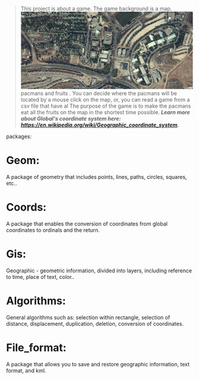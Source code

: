 > This project is about a game.
The game background is a map.\
![alt text](https://github.com/maayanbuzaglo/OopNavigtion/blob/master/pictures/Ariel1.png)
pacmans and fruits .
You can decide where the pacmans will be located by a mouse click on the map, or, you can read a game from a csv file that have al
The purpose of the game is to make the pacmans eat all the fruits on the map in the shortest time possible.
***Learn more about Global's coordinate system here: https://en.wikipedia.org/wiki/Geographic_coordinate_system.***

packages:

# Geom:
A package of geometry that includes points, lines, paths, circles, squares, etc..

# Coords:
A package that enables the conversion of coordinates from global coordinates to ordinals and the return.

# Gis:
Geographic - geometric information, divided into layers, including reference to time, place of text, color..

# Algorithms:
General algorithms such as: selection within rectangle, selection of distance, displacement, duplication, deletion, conversion of coordinates.

# File_format:
A package that allows you to save and restore geographic information, text format, and kml.
